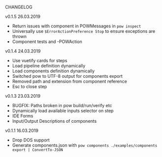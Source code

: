 CHANGELOG

v0.1.5 26.03.2019
* Return issues with component in POWMessages in `pow inspect`
* Universally use `$ErrorActionPreference Stop` to ensure exceptions are thrown
* Component tests and -POWAction

v0.1.4 24.03.2019
* Use vuetify cards for steps
* Load pipeline definition dynamically
* Load components definition dynamically
* Switched pow to UTF-8 output for components export
* Removed path and extension from component reference
* Esc to close step

v0.1.3 23.03.2019
* BUGFIX: Paths broken in pow build/run/verify etc
* Dynamically load available inputs selector on step
* IDE Forms
* Input/Output Descriptions of components

v0.1.1 16.03.2019
* Drop DOS support
* Generate components.json with `pow components ./examples/components export | ConvertTo-JSON`